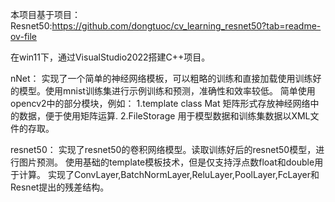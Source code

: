 
本项目基于项目：
Resnet50:https://github.com/dongtuoc/cv_learning_resnet50?tab=readme-ov-file


在win11下，通过VisualStudio2022搭建C++项目。

nNet：
实现了一个简单的神经网络模板，可以粗略的训练和直接加载使用训练好的模型。使用mnist训练集进行示例训练和预测，准确性和效率较低。
简单使用opencv2中的部分模块，例如：
1.template class Mat 矩阵形式存放神经网络中的数据，便于使用矩阵运算.
2.FileStorage 用于模型数据和训练集数据以XML文件的存取。

resnet50：
实现了resnet50的卷积网络模型。读取训练好后的resnet50模型，进行图片预测。
使用基础的template模板技术，但是仅支持浮点数float和double用于计算。
实现了ConvLayer,BatchNormLayer,ReluLayer,PoolLayer,FcLayer和Resnet提出的残差结构。



